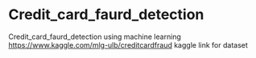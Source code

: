 # Credit_card_faurd_detection
Credit_card_faurd_detection using machine learning 
https://www.kaggle.com/mlg-ulb/creditcardfraud   kaggle link for dataset 

